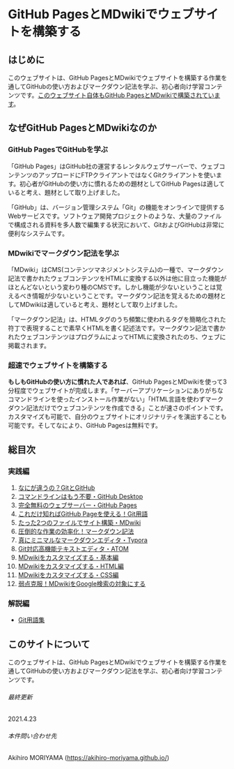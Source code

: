 # GitHub PagesとMDwikiでウェブサイトを構築する

## はじめに

このウェブサイトは、GitHub PagesとMDwikiでウェブサイトを構築する作業を通してGitHubの使い方およびマークダウン記法を学ぶ、初心者向け学習コンテンツです。[このウェブサイト自体もGitHub PagesとMDwikiで構築されています](https://github.com/akihiro-moriyama/how-to-publish-websites-on-github-pages)。

## なぜGitHub PagesとMDwikiなのか

### GitHub PagesでGitHubを学ぶ

「GitHub Pages」はGitHub社の運営するレンタルウェブサーバーで、ウェブコンテンツのアップロードにFTPクライアントではなくGitクライアントを使います。初心者がGitHubの使い方に慣れるための題材としてGitHub Pagesは適していると考え、題材として取り上げました。

「GitHub」は、バージョン管理システム「Git」の機能をオンラインで提供するWebサービスです。ソフトウェア開発プロジェクトのような、大量のファイルで構成される資料を多人数で編集する状況において、GitおよびGitHubは非常に便利なシステムです。

### MDwikiでマークダウン記法を学ぶ

「MDwiki」はCMS(コンテンツマネジメントシステム)の一種で、マークダウン記法で書かれたウェブコンテンツをHTMLに変換する以外は他に目立った機能がほとんどないという変わり種のCMSです。しかし機能が少ないということは覚えるべき情報が少ないということです。マークダウン記法を覚えるための題材としてMDwikiは適していると考え、題材として取り上げました。

「マークダウン記法」は、HTMLタグのうち頻繁に使われるタグを簡略化された符丁で表現することで素早くHTMLを書く記述法です。マークダウン記法で書かれたウェブコンテンツはプログラムによってHTMLに変換されたのち、ウェブに掲載されます。

### 超速でウェブサイトを構築する

**もしもGitHubの使い方に慣れた人であれば**、GitHub PagesとMDwikiを使って3分程度でウェブサイトが完成します。「サーバーアプリケーションにありがちなコマンドラインを使ったインストール作業がない」「HTML言語を使わずマークダウン記法だけでウェブコンテンツを作成できる」ことが速さのポイントです。カスタマイズも可能で、自分のウェブサイトにオリジナリティを演出することも可能です。そしてなにより、GitHub Pagesは無料です。

## 総目次

### 実践編

1. [なにが違うの？GitとGitHub](practice01.md)
1. [コマンドラインはもう不要・GitHub Desktop](practice02.md)
1. [完全無料のウェブサーバー・GitHub Pages](practice03.md)
1. [これだけ知ればGitHub Pageを使える！Git用語](practice04.md)
1. [たった2つのファイルでサイト構築・MDwiki](practice05.md)
1. [圧倒的な作業の効率化！マークダウン記法](practice06.md)
1. [真にミニマルなマークダウンエディタ・Typora](practice07.md)
1. [Git対応高機能テキストエディタ・ATOM](practice08.md)
1. [MDwikiをカスタマイズする・基本編](practice09.md)
1. [MDwikiをカスタマイズする・HTML編](practice10.md)
1. [MDwikiをカスタマイズする・CSS編](practice11.md)
1. [弱点克服！MDwikiをGoogle検索の対象にする](practice12.md)

### 解説編

* [Git用語集](gitglossary.md)

## このサイトについて

このウェブサイトは、GitHub PagesとMDwikiでウェブサイトを構築する作業を通してGitHubの使い方およびマークダウン記法を学ぶ、初心者向け学習コンテンツです。

###### 最終更新

2021.4.23

###### 本件問い合わせ先

Akihiro MORIYAMA (https://akihiro-moriyama.github.io/)